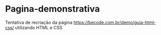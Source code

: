 # Pagina-demonstrativa
Tentativa de recriação da página https://becode.com.br/demo/guia-html-css/ utilizando HTML e CSS
